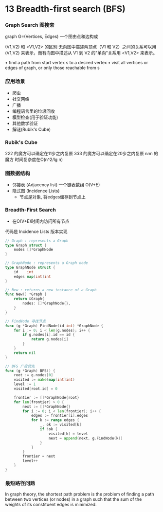 # 13 Breadth-first search (BFS)

### Graph Search 图搜索

graph G=(Vertices, Edges) 一个图由点和边构成

(V1,V2) 和 <V1,V2> 的区别
无向图中描述两顶点（V1 和 V2）之间的关系可以用 (V1,V2) 来表示，而有向图中描述从 V1 到 V2 的"单向"关系用 <V1,V2> 来表示。

• find a path from start vertex s to a desired vertex
• visit all vertices or edges of graph, or only those reachable from s

### 应用场景
- 爬虫
- 社交网络
- 广播
- 编程语言里的垃圾回收
- 模型检查(用于验证功能)
- 其他数学验证
- 解谜(Rubik's Cube)

### Rubik's Cube
2*2*2 的魔方可以确定在11步之内复原
3*3*3 的魔方可以确定在20步之内复原
n*n*n 的魔方 时间复杂度在O(n^2/lg n)

### 图数据结构
- 邻接表 (Adjacency list) 一个链表数组 O(V+E)
- 隐式图 (Incidence Lists)
  - 节点是对象, 将edges储存到节点上

### Breadth-First Search
- 在O(V+E)时间内访问所有节点

代码是 Incidence Lists 版本实现
~~~go
// Graph : represents a Graph
type Graph struct {
	nodes []*GraphNode
}

// GraphNode : represents a Graph node
type GraphNode struct {
	id    int
	edges map[int]int
}

// New : returns a new instance of a Graph
func New() *Graph {
	return &Graph{
		nodes: []*GraphNode{},
	}
}

// FindNode 寻找节点
func (g *Graph) FindNode(id int) *GraphNode {
	for i := 0; i < len(g.nodes); i++ {
		if g.nodes[i].id == id {
			return g.nodes[i]
		}
	}
	return nil
}

// BFS 广度优先
func (g *Graph) BFS() {
	root := g.nodes[0]
	visited := make(map[int]int)
	level := 1
	visited[root.id] = 0

	frontier := []*GraphNode{root}
	for len(frontier) > 0 {
		next := []*GraphNode{}
		for i := 0; i < len(frontier); i++ {
			edges := frontier[i].edges
			for k := range edges {
				_, ok := visited[k]
				if !ok {
					visited[k] = level
					next = append(next, g.FindNode(k))
				}
			}
		}
		frontier = next
		level++
	}
}
~~~

### 最短路径问题
In graph theory, the shortest path problem is the problem of finding a path between two vertices (or nodes) in a graph such that the sum of the weights of its constituent edges is minimized.